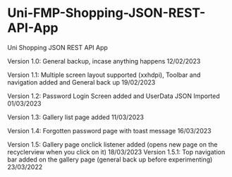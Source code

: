 # Uni-FMP-Shopping-JSON-REST-API-App
Uni Shopping JSON REST API App

Version 1.0: General backup, incase anything happens 12/02/2023

Version 1.1: Multiple screen layout supported (xxhdpi), Toolbar and navigation added and General back up 19/02/2023

Version 1.2: Password Login Screen added and UserData JSON Imported 01/03/2023

Version 1.3: Gallery list page added 11/03/2023

Version 1.4: Forgotten password page with toast message 16/03/2023

Version 1.5: Gallery page onclick listener added (opens new page on the recyclerview when you click on it) 18/03/2023
Version 1.5.1: Top navigation bar added on the gallery page (general back up before experimenting) 23/03/2022
